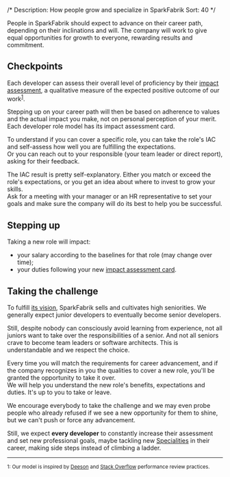 /*
Description: How people grow and specialize in SparkFabrik
Sort: 40
*/

People in SparkFabrik should expect to advance on their career path, depending on their inclinations and will. The company will work to give equal opportunities for growth to everyone, rewarding results and commitment.

## Checkpoints

Each developer can assess their overall level of proficiency by their [impact assessment](/working-at-sparkfabrik/impact-assessment), a qualitative measure of the expected positive outcome of our work<sup>[1](#fn1)</sup>.

Stepping up on your career path will then be based on adherence to values and the actual impact you make, not on personal perception of your merit.  
Each developer role model has its impact assessment card.

To understand if you can cover a specific role, you can take the role's IAC and self-assess how well you are fulfilling the expectations.  
Or you can reach out to your responsible (your team leader or direct report), asking for their feedback.

The IAC result is pretty self-explanatory. Either you match or exceed the role's expectations, or you get an idea about where to invest to grow your skills.  
Ask for a meeting with your manager or an HR representative to set your goals and make sure the company will do its best to help you be successful.

## Stepping up

Taking a new role will impact:

* your salary according to the baselines for that role (may change over time);
* your duties following your new [impact assessment card](/organization/roles-accountabilities#per-role-accountabilities).

## Taking the challenge

To fulfill [its vision](https://www.sparkfabrik.com/en/the-manifesto/), SparkFabrik sells and cultivates high seniorities. We generally expect junior developers to eventually become senior developers.

Still, despite nobody can consciously avoid learning from experience, not all juniors want to take over the responsibilities of a senior. And not all seniors crave to become team leaders or software architects. This is understandable and we respect the choice.  

Every time you will match the requirements for career advancement, and if the company recognizes in you the qualities to cover a new role, you'll be granted the opportunity to take it over.  
We will help you understand the new role's benefits, expectations and duties. It's up to you to take or leave.

We encourage everybody to take the challenge and we may even probe people who already refused if we see a new opportunity for them to shine, but we can't push or force any advancement.

Still, we expect **every developer** to constantly increase their assessment and set new professional goals, maybe tackling new [Specialities](/organization/operations#specialities) in their career, making side steps instead of climbing a ladder.

---

<small><a name="fn1">1</a>: Our model is inspired by [Deeson](https://www.deeson.co.uk) and [Stack Overflow](https://stackoverflow.com/) performance review practices.</small>
